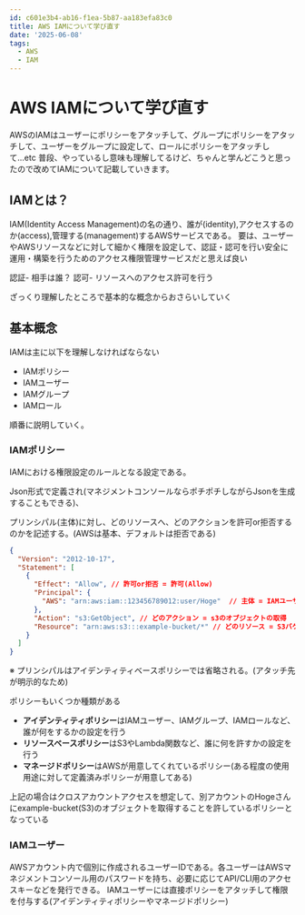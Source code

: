 ```yaml
---
id: c601e3b4-ab16-f1ea-5b87-aa183efa83c0
title: AWS IAMについて学び直す
date: '2025-06-08'
tags:
  - AWS
  - IAM
---
```

# AWS IAMについて学び直す

AWSのIAMはユーザーにポリシーをアタッチして、グループにポリシーをアタッチして、ユーザーをグループに設定して、ロールにポリシーをアタッチして...etc
普段、やっているし意味も理解してるけど、ちゃんと学んどこうと思ったので改めてIAMについて記載していきます。

## IAMとは？

IAM(Identity Access Management)の名の通り、誰が(identity),アクセスするのか(access),管理する(management)するAWSサービスである。
要は、ユーザーやAWSリソースなどに対して細かく権限を設定して、認証・認可を行い安全に運用・構築を行うためのアクセス権限管理サービスだと思えば良い

認証- 相手は誰？
認可- リソースへのアクセス許可を行う

ざっくり理解したところで基本的な概念からおさらいしていく

## 基本概念

IAMは主に以下を理解しなければならない

* IAMポリシー
* IAMユーザー
* IAMグループ
* IAMロール

順番に説明していく。


### IAMポリシー

IAMにおける権限設定のルールとなる設定である。

Json形式で定義され(マネジメントコンソールならポチポチしながらJsonを生成することもできる)、

プリンシパル(主体)に対し、どのリソースへ、どのアクションを許可or拒否するのかを記述する。(AWSは基本、デフォルトは拒否である)

```json
{
  "Version": "2012-10-17",
  "Statement": [
    {
      "Effect": "Allow", // 許可or拒否 = 許可(Allow)
      "Principal": {
        "AWS": "arn:aws:iam::123456789012:user/Hoge"  // 主体 = IAMユーザーのHogeさん
      },
      "Action": "s3:GetObject", // どのアクション = s3のオブジェクトの取得
      "Resource": "arn:aws:s3:::example-bucket/*" // どのリソース = S3バケット
    }
  ]
}
```

※ プリンシパルはアイデンティティベースポリシーでは省略される。(アタッチ先が明示的なため)

ポリシーもいくつか種類がある

* **アイデンティティポリシー**はIAMユーザー、IAMグループ、IAMロールなど、誰が何をするかの設定を行う
* **リソースベースポリシー**はS3やLambda関数など、誰に何を許すかの設定を行う
* **マネージドポリシー**はAWSが用意してくれているポリシー(ある程度の使用用途に対して定義済みポリシーが用意してある)

上記の場合はクロスアカウントアクセスを想定して、別アカウントのHogeさんにexample-bucket(S3)のオブジェクトを取得することを許しているポリシーとなっている

### IAMユーザー
AWSアカウント内で個別に作成されるユーザーIDである。各ユーザーはAWSマネジメントコンソール用のパスワードを持ち、必要に応じてAPI/CLI用のアクセスキーなどを発行できる。
IAMユーザーには直接ポリシーをアタッチして権限を付与する(アイデンティティポリシーやマネージドポリシー)
